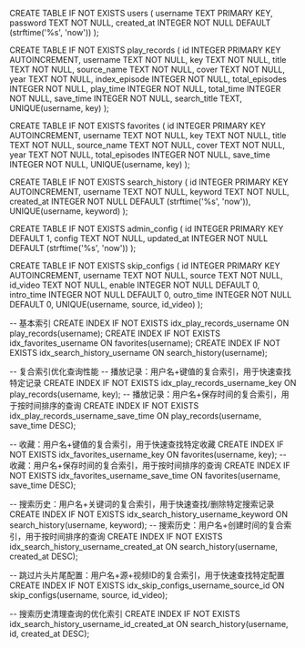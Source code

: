 CREATE TABLE IF NOT EXISTS users (
  username TEXT PRIMARY KEY,
  password TEXT NOT NULL,
  created_at INTEGER NOT NULL DEFAULT (strftime('%s', 'now'))
);

CREATE TABLE IF NOT EXISTS play_records (
  id INTEGER PRIMARY KEY AUTOINCREMENT,
  username TEXT NOT NULL,
  key TEXT NOT NULL,
  title TEXT NOT NULL,
  source_name TEXT NOT NULL,
  cover TEXT NOT NULL,
  year TEXT NOT NULL,
  index_episode INTEGER NOT NULL,
  total_episodes INTEGER NOT NULL,
  play_time INTEGER NOT NULL,
  total_time INTEGER NOT NULL,
  save_time INTEGER NOT NULL,
  search_title TEXT,
  UNIQUE(username, key)
);

CREATE TABLE IF NOT EXISTS favorites (
  id INTEGER PRIMARY KEY AUTOINCREMENT,
  username TEXT NOT NULL,
  key TEXT NOT NULL,
  title TEXT NOT NULL,
  source_name TEXT NOT NULL,
  cover TEXT NOT NULL,
  year TEXT NOT NULL,
  total_episodes INTEGER NOT NULL,
  save_time INTEGER NOT NULL,
  UNIQUE(username, key)
);

CREATE TABLE IF NOT EXISTS search_history (
  id INTEGER PRIMARY KEY AUTOINCREMENT,
  username TEXT NOT NULL,
  keyword TEXT NOT NULL,
  created_at INTEGER NOT NULL DEFAULT (strftime('%s', 'now')),
  UNIQUE(username, keyword)
);

CREATE TABLE IF NOT EXISTS admin_config (
  id INTEGER PRIMARY KEY DEFAULT 1,
  config TEXT NOT NULL,
  updated_at INTEGER NOT NULL DEFAULT (strftime('%s', 'now'))
);

CREATE TABLE IF NOT EXISTS skip_configs (
  id INTEGER PRIMARY KEY AUTOINCREMENT,
  username TEXT NOT NULL,
  source TEXT NOT NULL,
  id_video TEXT NOT NULL,
  enable INTEGER NOT NULL DEFAULT 0,
  intro_time INTEGER NOT NULL DEFAULT 0,
  outro_time INTEGER NOT NULL DEFAULT 0,
  UNIQUE(username, source, id_video)
);

-- 基本索引
CREATE INDEX IF NOT EXISTS idx_play_records_username ON play_records(username);
CREATE INDEX IF NOT EXISTS idx_favorites_username ON favorites(username);
CREATE INDEX IF NOT EXISTS idx_search_history_username ON search_history(username);

-- 复合索引优化查询性能
-- 播放记录：用户名+键值的复合索引，用于快速查找特定记录
CREATE INDEX IF NOT EXISTS idx_play_records_username_key ON play_records(username, key);
-- 播放记录：用户名+保存时间的复合索引，用于按时间排序的查询
CREATE INDEX IF NOT EXISTS idx_play_records_username_save_time ON play_records(username, save_time DESC);

-- 收藏：用户名+键值的复合索引，用于快速查找特定收藏
CREATE INDEX IF NOT EXISTS idx_favorites_username_key ON favorites(username, key);
-- 收藏：用户名+保存时间的复合索引，用于按时间排序的查询
CREATE INDEX IF NOT EXISTS idx_favorites_username_save_time ON favorites(username, save_time DESC);

-- 搜索历史：用户名+关键词的复合索引，用于快速查找/删除特定搜索记录
CREATE INDEX IF NOT EXISTS idx_search_history_username_keyword ON search_history(username, keyword);
-- 搜索历史：用户名+创建时间的复合索引，用于按时间排序的查询
CREATE INDEX IF NOT EXISTS idx_search_history_username_created_at ON search_history(username, created_at DESC);

-- 跳过片头片尾配置：用户名+源+视频ID的复合索引，用于快速查找特定配置
CREATE INDEX IF NOT EXISTS idx_skip_configs_username_source_id ON skip_configs(username, source, id_video);

-- 搜索历史清理查询的优化索引
CREATE INDEX IF NOT EXISTS idx_search_history_username_id_created_at ON search_history(username, id, created_at DESC);

